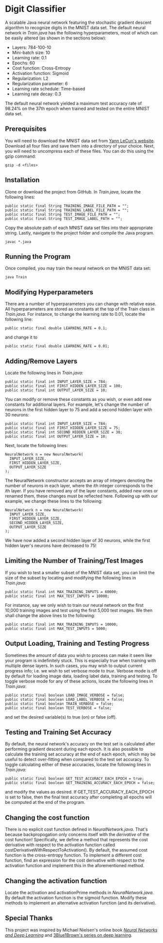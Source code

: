 # Digit Classifier
A scalable Java neural network featuring the stochastic gradient descent algorithm to recognize digits in the MNIST data set. The default neural network in *Train.java* has the following hyperparameters, most of which can be easily altered (as shown in the sections below):
* Layers: 784-100-10
* Mini-batch size: 10
* Learning rate: 0.1
* Epochs: 60
* Cost function: Cross-Entropy
* Activation function: Sigmoid
* Regularization: L2
* Regularization parameter: 6
* Learning rate schedule: Time-based
* Learning rate decay: 0.3

The default neural network yielded a maximum test accuracy rate of 98.24% on the 37th epoch when trained and tested on the entire MNIST data set.
## Prerequisites
You will need to download the MNIST data set from [Yann LeCun's website](http://yann.lecun.com/exdb/mnist/index.html). Download all four files and save them into a directory of your choice. Next, you will need to uncompress each of these files. You can do this using the gzip command:
```
gzip -d <files>
```
## Installation
Clone or download the project from GitHub. In *Train.java*, locate the following lines:
```
public static final String TRAINING_IMAGE_FILE_PATH = "";
public static final String TRAINING_LABEL_FILE_PATH = "";
public static final String TEST_IMAGE_FILE_PATH = "";
public static final String TEST_IMAGE_LABEL_PATH = "";
```
Copy the absolute path of each MNIST data set files into their appropriate string. Lastly, navigate to the project folder and compile the Java program.
```
javac *.java
```
## Running the Program
Once compiled, you may train the neural network on the MNIST data set:
```
java Train
```
## Modifying Hyperparameters
There are a number of hyperparameters you can change with relative ease. All hyperparameters are stored as constants at the top of the Train class in *Train.java*. For instance, to change the learning rate to 0.01, locate the following line:
```
public static final double LEARNING_RATE = 0.1;
```
and change it to
```
public static final double LEARNING_RATE = 0.01;
```
## Adding/Remove Layers
Locate the following lines in *Train.java*:
```
public static final int INPUT_LAYER_SIZE = 784;
public static final int FIRST_HIDDEN_LAYER_SIZE = 100;
public static final int OUTPUT_LAYER_SIZE = 10;
```
You can modify or remove these constants as you wish, or even add new constants for additional layers. For example, let's change the number of neurons in the first hidden layer to 75 and add a second hidden layer with 30 neurons:
```
public static final int INPUT_LAYER_SIZE = 784;
public static final int FIRST_HIDDEN_LAYER_SIZE = 75;
public static final int SECOND_HIDDEN_LAYER_SIZE = 30;
public static final int OUTPUT_LAYER_SIZE = 10;
```
Next, locate the following lines:
```
NeuralNetwork n = new NeuralNetwork(
  INPUT_LAYER_SIZE,
  FIRST_HIDDEN_LAYER_SIZE,
  OUTPUT_LAYER_SIZE
);
```
The NeuralNetwork constructor accepts an array of integers denoting the number of neurons in each layer, where the *i*th integer corresponds to the *i*th layer. If you have removed any of the layer constants, added new ones or renamed them, these changes must be reflected here. Following up with our example, we change these lines to the following:
```
NeuralNetwork n = new NeuralNetwork(
  INPUT_LAYER_SIZE,
  FIRST_HIDDEN_LAYER_SIZE,
  SECOND_HIDDEN_LAYER_SIZE,
  OUTPUT_LAYER_SIZE
);
```
We have now added a second hidden layer of 30 neurons, while the first hidden layer's neurons have decreased to 75!
## Limiting the Number of Training/Test Images
If you wish to test a smaller subset of the MNIST data set, you can limit the size of the subset by locating and modifying the following lines in *Train.java*:
```
public static final int MAX_TRAINING_INPUTS = 60000;
public static final int MAX_TEST_INPUTS = 10000;
```
For instance, say we only wish to train our neural network on the first 10,000 training images and test using the first 5,000 test images. We then shall change the above lines to the following:
```
public static final int MAX_TRAINING_INPUTS = 10000;
public static final int MAX_TEST_INPUTS = 5000;
```
## Output Loading, Training and Testing Progress
Sometimes the amount of data you wish to process can make it seem like your program is indefinitely stuck. This is especially true when training with multiple dense layers. In such cases, you may wish to output current progress info; i.e. we wish to set verbose mode to *true*. Verbose mode is off by default for loading image data, loading label data, training and testing. To toggle verbose mode for any of these actions, locate the following lines in *Train.java*:
```
public static final boolean LOAD_IMAGE_VERBOSE = false;
public static final boolean LOAD_LABEL_VERBOSE = false;
public static final boolean TRAIN_VERBOSE = false;
public static final boolean TEST_VERBOSE = false;
```
and set the desired variable(s) to true (on) or false (off).
## Testing and Training Set Accuracy
By default, the neural network's accuracy on the test set is calculated after performing gradient descent during each epoch. It is also possible to calculate the training set accuracy at the end of each epoch, which may be useful to detect over-fitting when compared to the test set accuracy. To toggle calculating either of these accuracies, locate the following lines in *Train.java*:
```
public static final boolean GET_TEST_ACCURACY_EACH_EPOCH = true;
public static final boolean GET_TRAINING_ACCURACY_EACH_EPOCH = false;
```
and modify the values as desired. If GET_TEST_ACCURACY_EACH_EPOCH is set to false, then the final test accuracy after completing all epochs will be computed at the end of the program.
## Changing the cost function
There is no explicit cost function defined in *NeuralNetwork.java*. That's because backpropogation only concerns itself with the *derivative* of the cost function! Specifically, we define a method that represents the cost derivative with respect to the activation function called costDerivativeWithRespectToActivation(). By default, the assumed cost function is the cross-entropy function. To implement a different cost function, find an expression for the cost derivative with respect to the activation function and implement this in the aforementioned method.
## Changing the activation function
Locate the activation and activationPrime methods in *NeuralNetwork.java*. By default the activation function is the sigmoid function. Modify these methods to implement an alternative activation function (and its derivative).
## Special Thanks
This project was inspired by Michael Nielsen's online book [*Neural Networks and Deep Learning*](http://neuralnetworksanddeeplearning.com/) and [3Blue1Brown's series on deep learning](https://www.youtube.com/playlist?list=PLZHQObOWTQDNU6R1_67000Dx_ZCJB-3pi).
